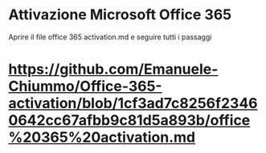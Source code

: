 # Attivazione Microsoft Office 365 

Aprire il file office 365 activation.md e seguire tutti i passaggi 

# https://github.com/Emanuele-Chiummo/Office-365-activation/blob/1cf3ad7c8256f23460642cc67afbb9c81d5a893b/office%20365%20activation.md

